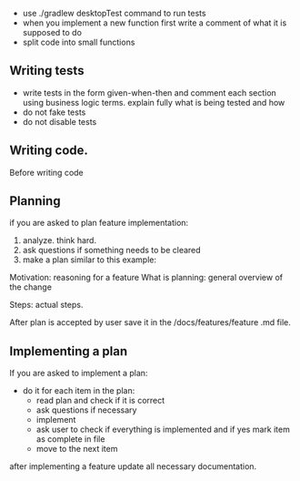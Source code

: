 - use ./gradlew desktopTest command to run tests
- when you implement a new function first write a comment of what it is supposed to do
- split code into small functions

## Writing tests

- write tests in the form given-when-then and comment each section using business logic terms. explain fully what is
  being tested and how
- do not fake tests
- do not disable tests

## Writing code.

Before writing code

## Planning

if you are asked to plan feature implementation:

1. analyze. think hard.
2. ask questions if something needs to be cleared
3. make a plan similar to this example:

Motivation: reasoning for a feature
What is planning: general overview of the change

Steps: actual steps.

After plan is accepted by user save it in the /docs/features/feature <feature name>.md file.

## Implementing a plan

If you are asked to implement a plan:

- do it for each item in the plan:
   - read plan and check if it is correct
   - ask questions if necessary
   - implement
   - ask user to check if everything is implemented and if yes mark item as complete in file
   - move to the next item

after implementing a feature update all necessary documentation.
